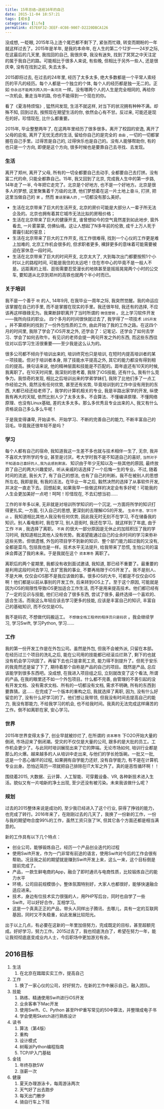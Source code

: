 ```yaml
---
title: 15年总结—送给16年的自己
date: 2015-11-04 18:57:21
tags: [成长]
categories: [life]
permalink: 457E6F32-3EEF-4C08-9007-D2220DBCA126
---
```


没成想, 一眨眼, 2015年马上连个尾巴都不剩下了, 紧张而忙碌, 转变而期盼的一年就这样过去了。2015年是羊年, 是我的本命年, 在人生的第二个12岁——24岁之际, 在这最后的几天里, 我找回的自己, 我很庆幸, 我没有迷失, 找到了冥冥之中天注定的属于我自己的路。可能相比于很多人来说, 有些晚, 但相比于另外一些人, 还是很庆幸, 没有在找到之前, 失去太多。

2015即将过去, 在过去的24年里, 经历了太多太多, 绝大多数都是一个平常人索经历的平凡的经历。每个人都是一个独立的个体, 每个人的经历都是独一无二的。正如 `你永远不能两次跨入同一条河流` 一样。没有哪两个人的人生是完全相同的, 再给你一次机会, 重走当年的路, 你也不能得到一个现在的你。

看了《夏洛特烦恼》, 猛然间发现, 生活不就这样, 对当下的状况拥有种种不满。却殊不知, 回到过去, 按照现在期望生活的你, 依然会心有不甘。反过来, 可能还是现在的好。珍惜现在, 比什么都重要。

2015年, 毕业整整两年了, 在这两年里经历了很多很多。离开了校园的安逸, 离开了父母的庇佑, 离开了无忧无虑的生活, 留给你自己的是完全的 `自由` , 一切的一切都掌握在自己手里。过得苦是自己的, 过得快乐也是自己的。没有人能够帮助你, 有的也只是一个方向, 即便是这个方向, 很多时候也是要靠自己去寻找、去发现。

### 生活

离开了郑州, 离开了父母, 所有的一切全都要自己去动手, 全都要自己去打拼。没有富二代的命, 只能全都靠自己。15年, 我又回到了北京, 完成我人生中的第一步路, 14年走了一半, 今年把它走完了。北京是个好地方, 也不是一个好地方。北京是很多人的梦想, 这里聚集着千万级的北漂, 他们梦想着在这一片土地上奋斗, 打拼, 把这里当做自己的 `家` 。然而 `童话里骗人的` , 一切都没有那么美好。

* 生活在北京带来了巨大的生活开支, 北京的房价可能是大部分人一辈子所无法企及的。北京也拥有着其它城市无法比拟的房租价格；
* 生活在北京带来了巨大的健康开支, 谁曾想如今的空气竟然差到如此地步, 窗外看去, 一片雾蒙蒙, 仿佛仙境。这让人想起了N多年前的伦敦, 成千上万人死于雾霾引起的窒息；
* 生活在北京带来了巨大的工作开支, 找工作很难得, 找到一个心仪的工作更是难上加难的, 北京工作机会很多的, 但求职者更多, 裸辞更多的意味着可能需要被迫在家休息一段时间。
* 生活在北京带来了巨大的时间开支, 北京太大了, 大到每次出门都要按照1个小时以上的路程时间, 可能是我住的太远吧！住在市中心的毕竟不是一般人不是。远距离的上班、逛街需要忍受漫长的地铁甚至是摇摇晃晃两个小时的公交车, 要知道从北京到郑州的高铁也就两个半小时而已。

### 关于培训

我不是一个善于 `吹` 的人, 14年9月, 在我毕业一周年之际, 我突然觉醒。我的命运应该掌握在自己的手里, 而不是掌握在现实的手里。我还很年轻, 我还有的选择, 不应该再这样碌碌无为。我果断辞职离开了当时所谓的 `微信营销` 。北上学习软件开发——我所向往的职业。
四个多月的时间很快就过去了, 我学得了一项技术 `iOS开发` 。并不算顺利的找到了一份外包性质的工作, 由此开始了我的工作之路。在这四个月的时间里, 我除了学会了iOS开发之外, 还学会了：记笔记、还学会了如何去学习、学会了如何去吹牛。有见识的老师会提一两句开发之外的东西, 而这些东西往往对以后学习生活很重要——至少我是这么认为的。

很多公司都不倾向于培训出来的, 培训终究也只是培训, 在短时内提高培训者的某一项技能。但对于培训者本身, 除了技能水平提高之外, 其它的能力都没有得到相应的提高。换句话来说, 他的精神层面和技能是不匹配的。距年底还有10天的时候, 我离职了。在10天时间里, 我深刻的思考着, 我除了iOS技能, 还有什么, 我有什么竞争力。我惊奇的发现, 相比之后培训出来的学弟学妹们, 我除了比他们多了一点工作经验之外, 竟然没有任何优势, 甚至还有劣势, 毕竟培训到的工作中没有用到的东西, 大都已经还给老师了。我学的计算机相关的专业, 我是半路出家学的开发, 纵使我有再大的天赋, 依然比别人少了太多太多。不会算法、不懂编译原理、不懂网络原理、也没有Linux基础, 差的太多太多。那么多优秀且专业出来的人, 我又有什么资格说自己多么多么牛呢！

于是我变得谦卑, 开始读书、开始学习、不断的完善自己的能力, 不断丰富自己的羽毛。毕竟我还很年轻不是吗？

### 学习

每个人都有自己的宿命, 我知道我这一生差不多也就与技术相伴一生了, 无奈, 我并不喜欢大学所学的专业, 甚至是讨厌。考大学时我不是不知道自己的喜好, `当然对于不知道自己喜好的人,我为此感到默哀。` 知识由于年少无知以及一些其他的原因, 最终放弃了自己的两大兴趣爱好。听从亲戚的话选择了一个后悔一生的专业。不过, 随着时间的流逝, 我长大了, 有了自己的想法, 也有了自己的判断。我不在被别人的思想所左右, 我即是我, 有我的活法。在毕业一年之后, 毅然决然的选择了从事软件开发, 并决定一直走下去。回想起来, 如果我早一些做这样的决定会有多好呢！可能我的人生会更加美好一点吧！呵呵！珍惜现在, 不去幻想当初……

工作的半年多以来, 无非就是对培训所学知识的一个沉淀, 一方面将所学的知识打得更扎实, 一方面, 引入自己的思想, 更深刻的去理解iOS的开发。 `生命不息、学习不止` 。我知道相比其他人我没有任何优势, 因此我无时无刻不在学习, 不在储备我的知识。别人看电影时, 我在学习, 别人逛街时, 我还在学习。就这样到了年底, 由于工作 `不爽` , 我选择了离职。 `不爽` 的很大一部分原因是无休止的加班积压了我的学习时间, 我知道相比其他人没有优势。我渴望能通过自己的业余时间的学习来弥补这些劣势。但很遗憾, 外包的项目学不到新的知识、整个部门能力超过我的又没有, 全都是菜鸟, 包括我也是一样。技术水平无法提升, 给我带来了恐慌, 生怕公司的温床会葬送了我的未来。于是我就在这个 `资本寒冬` 离职了。

离职后的两个星期里, 我都没有收到面试邀请, 我知道, 那已经不重要了。最重要的是利用这段时间去学习, 去扩宽我的事业, 不要再局限于iOS开发了。我不是别人、不是大神, 仅仅会iOS那不是我应该做的事。很多iOS的大牛, 可都是不仅仅会iOS啊！他们都是以前从事别的开发工作, 后来转到iOS上了。至于这个原因, 可能就是因为iOS的局限性导致iOS更加适合工作生活, 而不是用来提高技术。他们都已经有了一定的见识与技能, 他们已经会了很多东西, 尝试了很多, 最终选择一个喜欢的、适合生活。而我这么年轻应该去学习更多的技能, 应该是丰富自己的知识, 丰富自己的基础知识, 而不仅仅是iOS。

我不是码农, 不想做代码搬运工。 `不想做全栈工程师的程序员只是码农` 。我会继续学习, 学习Swift, 学习Python, 学习……

### 工作

我的第一份开发工作是在外包公司。虽然是外包, 但我不会被外派, 只留在本部。在经历过三个项目的洗礼之后, 能在公司用的技能都已经滚瓜烂熟了, 剩下的也就没有机会学习巩固了。再留下去也只是拿死工资, 能力得不到提升了。但死于安乐的我竟然还是留了下了, 期待着那个自称是产品的自己的项目。既然是产品, 总应该能学到很多东西吧。没成想, 在我进入项目组之后, 立刻就改变了这个看法, 所谓的产品, 在我的眼里还不如一个外包项目。什么都不完善, 由管理的不善引起的没有开发文档、没有需求文档、所有的一切都没有文档, 需求不明确, 所有的东西到要靠猜。这……  在完成了一个版本的重构之后, 我就选择了离职, 因为, 没有什么好留恋的了, 没有什么好学习的了。他们想让我带领, 但我没有时间去提高自己的能力, 我没有那能力, 不给我学习的机会, 也不给我时间。我真的无法完成这样痛苦的工作。倒不如离职在家, 安心学习。

### 世界

2015年世界变得太多了, 创业早就被炒烂了, 在所谓的 `资本寒冬` 下O2O开始大量的倒闭, 市场迎来了倒闭潮。受灾的不仅仅是大量的公司, 跟多的是大批的员工。工作机会更少了。与此同时培训展现出来了它的弊端。无论市场如何, 培训行业都是那么的火爆。越来越多的人从培训中走出来, 与他们的学长抢饭碗。一批又一批, 这是一个恶心循环的过程, 如果拥有自学能力还好, 没有自学能力, 有不是在计算机专业出身。恐怕近简历一项就把自己排除在IT大军之外了。真的是恶性循环啊！！

围绕着2015, 大数据、云计算、人工智能、可穿戴设备、VR, 各种新技术进入生活。貌似又有一片咱新的净土出现, 至少还没有被污染。未来我该做什么呢？

### 规划

过去的2015整体来说是成功的, 至少我已经进入了这个行业, 获得了挣钱的能力，也完成了转行。2016年来了，在刚刚过去的几天了，我换了一份新的工作，一份与我的期望吻合度99%的工作，虽然工资只涨了1K, 但其它各个方面还都是相当满意的。

新的工作具有以下几个特点：

* 创业公司，能够锻炼自己，经历一个产品创业迭代的过程
* 使用Swift开发，作为一门非常有前途的语言，使用Swift对今后的工作会很有帮助。况且我之前的期望就是赚到Swift开发上来，这么一来，这个目标倒是提前完成了。
* 产品，一款生鲜电商的App，融合了即时通讯与电商性质，比较锻炼自己的能力水平
* 环境，公司目前规模很小，整体氛围特别好，大家人也都很好，能够快速融合适应进来。
* 技术，身边有位技术实力很强的人，用PHP写后台，同时也自学了一些Swift，可以好好合作，互相学习。
* 这是一个真真正正的产品，带头人同样出子腾讯、去哪儿，具有一定的互联网基因，同时又不失稳重，如此发展比较阳光。

出于以上几点，有必要在这新的一年里加倍努力，完成既定的目标，甚至超额完成。好好学习，努力工作。2015过去了，我也彻底洗白了，希望在努力一年，能让我彻彻底底变成业内人士，今后职场中更加游刃有余。

## 2016目标

1. 生活
	1. 在北京在踏踏实实工作，提高自己
2. 工作
	1. 换了一家心仪的公司，好好努力，在新的工作中展示自己，融入团队。
3. 技能
	1. 熟练、精通使用Swift进行iOS开发
	2. 业余客串下Mac开发
	3. 使用Swift、C、Python 甚至PHP重写常见的50中算法，并整理成电子书
	4. 学会使用Sketch进行熟练设计
4. 读书
	1. 算法（第4版）
	2. 重构
	3. 设计模式
	4. 树莓派Python编程指南
	5. TCP/IP入门基础
5. 金钱
	1. 年终存款5W
	2. 涨薪一次
6. 健康
	1. 夏天办理游泳卡，每周游泳两次
	2. 天气好了出去跑步
	3. 每天出门散步
	4. 骑自行车上下班

